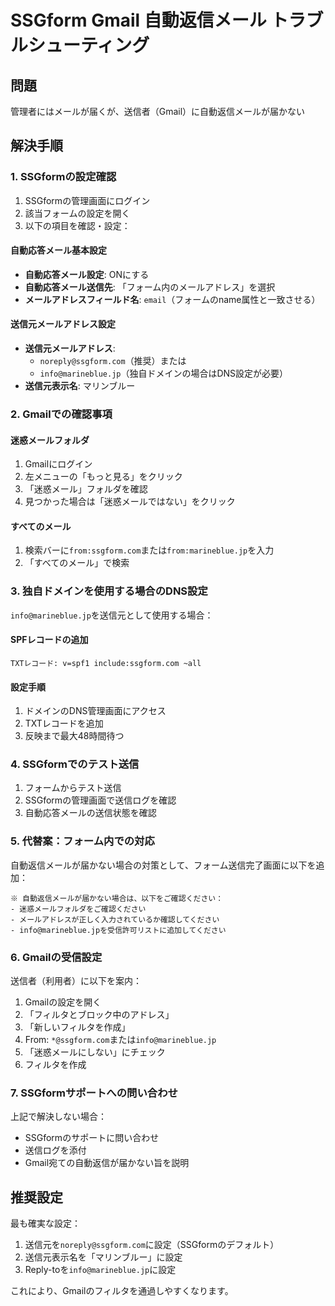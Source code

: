 # SSGform Gmail 自動返信メール トラブルシューティング

## 問題
管理者にはメールが届くが、送信者（Gmail）に自動返信メールが届かない

## 解決手順

### 1. SSGformの設定確認

1. SSGformの管理画面にログイン
2. 該当フォームの設定を開く
3. 以下の項目を確認・設定：

#### 自動応答メール基本設定
- **自動応答メール設定**: ONにする
- **自動応答メール送信先**: 「フォーム内のメールアドレス」を選択
- **メールアドレスフィールド名**: `email`（フォームのname属性と一致させる）

#### 送信元メールアドレス設定
- **送信元メールアドレス**: 
  - `noreply@ssgform.com`（推奨）または
  - `info@marineblue.jp`（独自ドメインの場合はDNS設定が必要）
- **送信元表示名**: マリンブルー

### 2. Gmailでの確認事項

#### 迷惑メールフォルダ
1. Gmailにログイン
2. 左メニューの「もっと見る」をクリック
3. 「迷惑メール」フォルダを確認
4. 見つかった場合は「迷惑メールではない」をクリック

#### すべてのメール
1. 検索バーに`from:ssgform.com`または`from:marineblue.jp`を入力
2. 「すべてのメール」で検索

### 3. 独自ドメインを使用する場合のDNS設定

`info@marineblue.jp`を送信元として使用する場合：

#### SPFレコードの追加
```
TXTレコード: v=spf1 include:ssgform.com ~all
```

#### 設定手順
1. ドメインのDNS管理画面にアクセス
2. TXTレコードを追加
3. 反映まで最大48時間待つ

### 4. SSGformでのテスト送信

1. フォームからテスト送信
2. SSGformの管理画面で送信ログを確認
3. 自動応答メールの送信状態を確認

### 5. 代替案：フォーム内での対応

自動返信メールが届かない場合の対策として、フォーム送信完了画面に以下を追加：

```
※ 自動返信メールが届かない場合は、以下をご確認ください：
- 迷惑メールフォルダをご確認ください
- メールアドレスが正しく入力されているか確認してください
- info@marineblue.jpを受信許可リストに追加してください
```

### 6. Gmailの受信設定

送信者（利用者）に以下を案内：

1. Gmailの設定を開く
2. 「フィルタとブロック中のアドレス」
3. 「新しいフィルタを作成」
4. From: `*@ssgform.com`または`info@marineblue.jp`
5. 「迷惑メールにしない」にチェック
6. フィルタを作成

### 7. SSGformサポートへの問い合わせ

上記で解決しない場合：
- SSGformのサポートに問い合わせ
- 送信ログを添付
- Gmail宛ての自動返信が届かない旨を説明

## 推奨設定

最も確実な設定：
1. 送信元を`noreply@ssgform.com`に設定（SSGformのデフォルト）
2. 送信元表示名を「マリンブルー」に設定
3. Reply-toを`info@marineblue.jp`に設定

これにより、Gmailのフィルタを通過しやすくなります。
